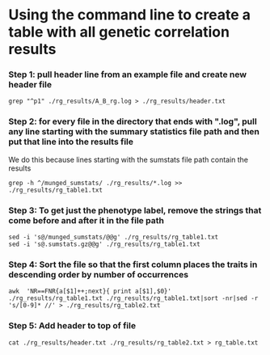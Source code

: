 # Using the command line to create a table with all genetic correlation results


### Step 1: pull header line from an example file and create new header file

```
grep "^p1" ./rg_results/A_B_rg.log > ./rg_results/header.txt
```

### Step 2: for every file in the directory that ends with ".log", pull any line starting with the summary statistics file path and then put that line into the results file

We do this because lines starting with the sumstats file path contain the results

```
grep -h ^/munged_sumstats/ ./rg_results/*.log >> ./rg_results/rg_table1.txt
```

### Step 3: To get just the phenotype label, remove the strings that come before and after it in the file path

```
sed -i 's@/munged_sumstats/@@g' ./rg_results/rg_table1.txt
sed -i 's@.sumstats.gz@@g' ./rg_results/rg_table1.txt
```

### Step 4: Sort the file so that the first column places the traits in descending order by number of occurrences

```
awk  'NR==FNR{a[$1]++;next}{ print a[$1],$0}' ./rg_results/rg_table1.txt ./rg_results/rg_table1.txt|sort -nr|sed -r 's/[0-9]* //' > ./rg_results/rg_table2.txt
```

### Step 5: Add header to top of file

```
cat ./rg_results/header.txt ./rg_results/rg_table2.txt > rg_table.txt
```
